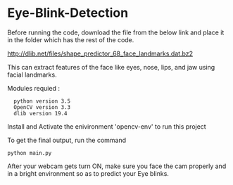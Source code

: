 # Eye-Blink-Detection

Before running the code, download the file from the below link and place it in the folder which has the rest of the code.

http://dlib.net/files/shape_predictor_68_face_landmarks.dat.bz2

This can extract features of the face like eyes, nose, lips, and jaw using facial landmarks.




Modules requied :
```
  python version 3.5
  OpenCV version 3.3
  dlib version 19.4
```
Install and Activate the enivironment 'opencv-env' to run this project

To get the final output, run the command
```
python main.py
``` 

After your webcam gets turn ON, make sure you face the cam properly and in a bright environment so as to predict your Eye blinks.
